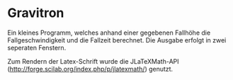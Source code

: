 # Gravitron

Ein kleines Programm, welches anhand einer gegebenen Fallhöhe die Fallgeschwindigkeit und die Fallzeit berechnet.
Die Ausgabe erfolgt in zwei seperaten Fenstern.

Zum Rendern der Latex-Schrift wurde die JLaTeXMath-API (http://forge.scilab.org/index.php/p/jlatexmath/) genutzt.
